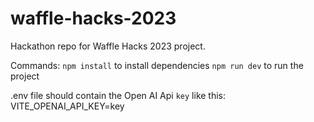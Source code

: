 # waffle-hacks-2023

Hackathon repo for Waffle Hacks 2023 project.

Commands:
`npm install` to install dependencies
`npm run dev` to run the project


.env file should contain the Open AI Api `key` like this:
VITE_OPENAI_API_KEY=key
